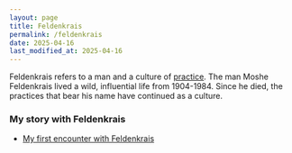 ```yaml
---
layout: page
title: Feldenkrais
permalink: /feldenkrais
date: 2025-04-16
last_modified_at: 2025-04-16
---
```

Feldenkrais refers to a man and a culture of [practice](/practice).
The man Moshe Feldenkrais lived a wild, influential life from 1904-1984. 
Since he died, the practices that bear his name have continued as a culture.
### My story with Feldenkrais
- [My first encounter with Feldenkrais](/1st)